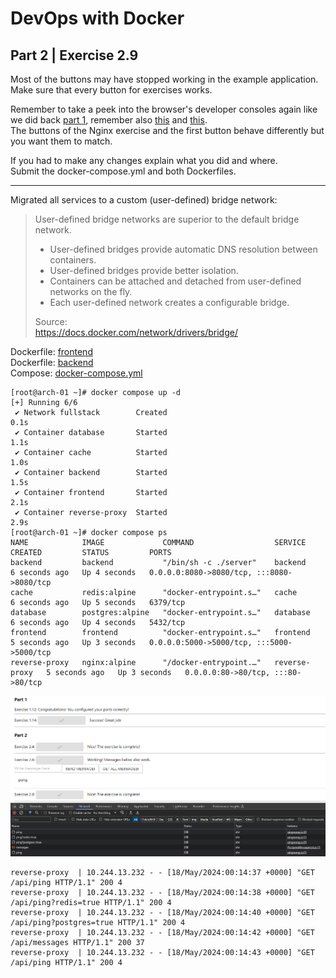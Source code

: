 
# DevOps with Docker
## Part 2 | Exercise 2.9

Most of the buttons may have stopped working in the example application. Make sure that every button for exercises works.

Remember to take a peek into the browser's developer consoles again like we did back [part 1](https://devopswithdocker.com/part-1/section-6), remember also [this](https://github.com/docker-hy/material-applications/tree/main/example-frontend#exercise-114---to-connect-to-backend) and [this](https://github.com/docker-hy/material-applications/tree/main/example-backend).  
The buttons of the Nginx exercise and the first button behave differently but you want them to match.

If you had to make any changes explain what you did and where.  
Submit the docker-compose.yml and both Dockerfiles.

---

Migrated all services to a custom (user-defined) bridge network:

> User-defined bridge networks are superior to the default bridge network.
>
> - User-defined bridges provide automatic DNS resolution between containers.
> - User-defined bridges provide better isolation.
> - Containers can be attached and detached from user-defined networks on the fly.
> - Each user-defined network creates a configurable bridge.
>
> Source:  
> https://docs.docker.com/network/drivers/bridge/

Dockerfile: [frontend](frontend/Dockerfile)  
Dockerfile: [backend](backend/Dockerfile)  
Compose: [docker-compose.yml](./docker-compose.yml)  

```shell
[root@arch-01 ~]# docker compose up -d
[+] Running 6/6
 ✔ Network fullstack        Created                                                                                                                                         0.1s 
 ✔ Container database       Started                                                                                                                                         1.1s 
 ✔ Container cache          Started                                                                                                                                         1.0s 
 ✔ Container backend        Started                                                                                                                                         1.5s 
 ✔ Container frontend       Started                                                                                                                                         2.1s 
 ✔ Container reverse-proxy  Started                                                                                                                                         2.9s 
[root@arch-01 ~]# docker compose ps
NAME            IMAGE             COMMAND                  SERVICE         CREATED         STATUS         PORTS
backend         backend           "/bin/sh -c ./server"    backend         6 seconds ago   Up 4 seconds   0.0.0.0:8080->8080/tcp, :::8080->8080/tcp
cache           redis:alpine      "docker-entrypoint.s…"   cache           6 seconds ago   Up 5 seconds   6379/tcp
database        postgres:alpine   "docker-entrypoint.s…"   database        6 seconds ago   Up 4 seconds   5432/tcp
frontend        frontend          "docker-entrypoint.s…"   frontend        5 seconds ago   Up 3 seconds   0.0.0.0:5000->5000/tcp, :::5000->5000/tcp
reverse-proxy   nginx:alpine      "/docker-entrypoint.…"   reverse-proxy   5 seconds ago   Up 3 seconds   0.0.0.0:80->80/tcp, :::80->80/tcp
```

![fullstack-api-proxy](assets/fullstack-api-proxy.png)

```shell
reverse-proxy  | 10.244.13.232 - - [18/May/2024:00:14:37 +0000] "GET /api/ping HTTP/1.1" 200 4
reverse-proxy  | 10.244.13.232 - - [18/May/2024:00:14:38 +0000] "GET /api/ping?redis=true HTTP/1.1" 200 4
reverse-proxy  | 10.244.13.232 - - [18/May/2024:00:14:40 +0000] "GET /api/ping?postgres=true HTTP/1.1" 200 4
reverse-proxy  | 10.244.13.232 - - [18/May/2024:00:14:42 +0000] "GET /api/messages HTTP/1.1" 200 37
reverse-proxy  | 10.244.13.232 - - [18/May/2024:00:14:43 +0000] "GET /api/ping HTTP/1.1" 200 4
```
